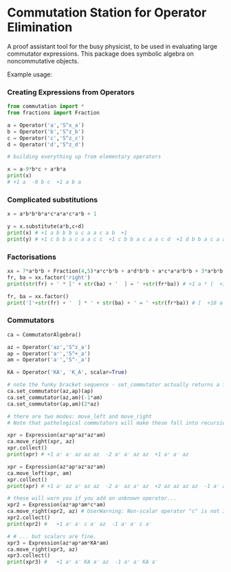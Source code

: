 # Commutation Station for Operator Elimination

A proof assistant tool for the busy physicist, to be used in evaluating large commutator expressions.
This package does symbolic algebra on noncommutative objects.

Example usage:

### Creating Expressions from Operators
```python
from commutation import *
from fractions import Fraction

a = Operator('a','S^x_a')
b = Operator('b','S^z_b')
c = Operator('c','S^z_c')
d = Operator('d','S^z_d')

# building everything up from elementary operators

x = a-9*b*c + a*b*a
print(x)
# +1 a  -9 b c  +1 a b a
```

### Complicated substitutions
```python
x = a*b*b*b*a*c*a*a*c*a*b + 1

y = x.substitute(a*b,c+d)
print(x) # +1 a b b b a c a a c a b  +1
print(y) # +1 c b b a c a a c c  +1 c b b a c a a c d  +1 d b b a c a a c c  +1 d b b a c a a c d  +1
```

### Factorisations

```python
xx = 7*a*b*b + Fraction(4,5)*a*c*b*b + a*d*b*b + a*c*a*a*b*b + 3*a*b*b
fr, ba = xx.factor('right')
print(str(fr) + ' * [' + str(ba) + '  ] = ' +str(fr*ba)) # +1 a * [  +10 b b  +4/5 c b b  +1 d b b  +1 c a a b b  ] =   +10 a b b  +4/5 a c b b  +1 a d b b  +1 a c a a b b

fr, ba = xx.factor()
print('['+str(fr) + '  ] * ' + str(ba) + ' = ' +str(fr*ba)) # [  +10 a  +4/5 a c  +1 a d  +1 a c a a  ] * +1 b b =   +10 a b b  +4/5 a c b b  +1 a d b b  +1 a c a a b b
```

### Commutators

```python
ca = CommutatorAlgebra()

az = Operator('az','S^z_a')
ap = Operator('a⁺','S^+_a')
am = Operator('a⁻','S^-_a')

KA = Operator('KA', 'K_A', scalar=True)

# note the funky bracket sequence - set_commutator actually returns a function
ca.set_commutator(az,ap)(ap)
ca.set_commutator(az,am)(-1*am)
ca.set_commutator(ap,am)(2*az)

# there are two modes: move_left and move_right
# Note that pathological commutators will make these fall into recursion loops...

xpr = Expression(az*ap*az*az*am)
ca.move_right(xpr, az)
xpr.collect()
print(xpr) # +1 a⁺ a⁻ az az az  -2 a⁺ a⁻ az az  +1 a⁺ a⁻ az

xpr = Expression(az*ap*az*az*am)
ca.move_left(xpr, am)
xpr.collect()
print(xpr) # +1 a⁻ az a⁺ az az  -2 a⁻ az a⁺ az  +2 az az az az  -1 a⁻ a⁺ az az  +1 a⁻ az a⁺  -4 az az az  +2 a⁻ a⁺ az  +2 az az  -1 a⁻ a⁺

# these will warn you if you add an unknown operator...
xpr2 = Expression(az*ap*am*c*am)
ca.move_right(xpr2, az) # UserWarning: Non-scalar operator "c" is not in the commutator database, assuming it commutes...
xpr2.collect()
print(xpr2) #   +1 a⁺ a⁻ c a⁻ az  -1 a⁺ a⁻ c a⁻

# # ... but scalars are fine.
xpr3 = Expression(az*ap*am*KA*am)
ca.move_right(xpr3, az)
xpr3.collect()
print(xpr3) #   +1 a⁺ a⁻ KA a⁻ az  -1 a⁺ a⁻ KA a⁻
```
